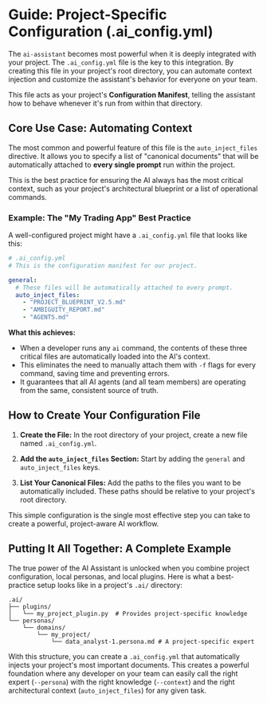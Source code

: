 # Guide: Project-Specific Configuration (.ai_config.yml)

The `ai-assistant` becomes most powerful when it is deeply integrated with your project. The `.ai_config.yml` file is the key to this integration. By creating this file in your project's root directory, you can automate context injection and customize the assistant's behavior for everyone on your team.

This file acts as your project's **Configuration Manifest**, telling the assistant how to behave whenever it's run from within that directory.

## Core Use Case: Automating Context

The most common and powerful feature of this file is the `auto_inject_files` directive. It allows you to specify a list of "canonical documents" that will be automatically attached to **every single prompt** run within the project.

This is the best practice for ensuring the AI always has the most critical context, such as your project's architectural blueprint or a list of operational commands.

### Example: The "My Trading App" Best Practice

A well-configured project might have a `.ai_config.yml` file that looks like this:

```yaml
# .ai_config.yml
# This is the configuration manifest for our project.

general:
  # These files will be automatically attached to every prompt.
  auto_inject_files:
    - "PROJECT_BLUEPRINT_V2.5.md"
    - "AMBIGUITY_REPORT.md"
    - "AGENTS.md"
```

**What this achieves:**

-   When a developer runs any `ai` command, the contents of these three critical files are automatically loaded into the AI's context.
-   This eliminates the need to manually attach them with `-f` flags for every command, saving time and preventing errors.
-   It guarantees that all AI agents (and all team members) are operating from the same, consistent source of truth.

## How to Create Your Configuration File

1.  **Create the File:** In the root directory of your project, create a new file named `.ai_config.yml`.

2.  **Add the `auto_inject_files` Section:** Start by adding the `general` and `auto_inject_files` keys.

3.  **List Your Canonical Files:** Add the paths to the files you want to be automatically included. These paths should be relative to your project's root directory.

This simple configuration is the single most effective step you can take to create a powerful, project-aware AI workflow.

## Putting It All Together: A Complete Example

The true power of the AI Assistant is unlocked when you combine project configuration, local personas, and local plugins. Here is what a best-practice setup looks like in a project's `.ai/` directory:

```
.ai/
├── plugins/
│   └── my_project_plugin.py  # Provides project-specific knowledge
└── personas/
    └── domains/
        └── my_project/
            └── data_analyst-1.persona.md # A project-specific expert
```

With this structure, you can create a `.ai_config.yml` that automatically injects your project's most important documents. This creates a powerful foundation where any developer on your team can easily call the right expert (`--persona`) with the right knowledge (`--context`) and the right architectural context (`auto_inject_files`) for any given task.
```
